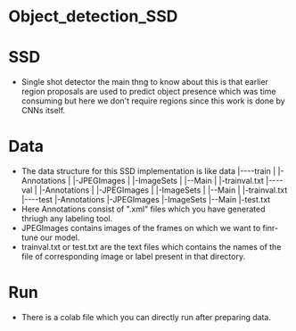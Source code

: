# Object_detection_SSD

# SSD
  - Single shot detector the main thng to know about this is that earlier region proposals are used to predict object presence which was time consuming but here we don't require       regions since this work is done by CNNs itself.

# Data
  - The data structure for this SSD implementation is like
    data
      |----train
      |       |-Annotations
      |       |-JPEGImages
      |       |-ImageSets
      |                 |--Main
      |                      |-trainval.txt
      |----val
      |       |-Annotations
      |       |-JPEGImages
      |       |-ImageSets
      |                 |--Main
      |                      |-trainval.txt
      |----test
             |-Annotations
             |-JPEGImages
             |-ImageSets
                       |--Main
                            |-test.txt
  - Here Annotations consist of ".xml" files which you have generated thriugh any labeling tool.
  - JPEGImages contains images of the frames on which we want to finr-tune our model.
  - trainval.txt or test.txt are the text files which contains the names of the file of corresponding image or label present in that directory.

  
# Run
  - There is a colab file which you can directly run after preparing data.
